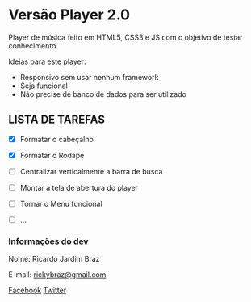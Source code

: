 # Versão Player 2.0

Player de música feito em HTML5, CSS3 e JS com o objetivo de testar conhecimento.


Ideias para este player:
* Responsivo sem usar nenhum framework
* Seja funcional
* Não precise de banco de dados para ser utilizado

## LISTA DE TAREFAS
- [x] Formatar o cabeçalho
- [x] Formatar o Rodapé
- [ ] Centralizar verticalmente a barra de busca
- [ ] Montar a tela de abertura do player
- [ ] Tornar o Menu funcional
- [ ] ...


### Informações do dev ###
Nome: Ricardo Jardim Braz

E-mail: rickybraz@gmail.com

[Facebook](https://www.facebook.com/ricardo.braz.9/)
[Twitter](https://twitter.com/poseidon_sc/)

